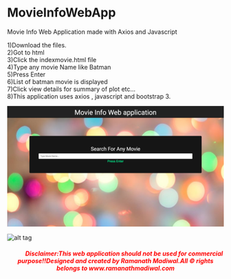 # MovieInfoWebApp
Movie Info Web Application made with Axios and Javascript<br>

1)Download the files.<br>
2)Got to html<br>
3)Click the indexmovie.html file<br>
4)Type any movie Name like Batman<br>
5)Press Enter<br>
6)List of batman movie is displayed<br>
7)Click view details for summary of plot etc...<br>
8)This application uses axios , javascript and bootstrap 3.<br>

![alt tag](https://github.com/RamanathMadiwal/MovieInfoWebApp/blob/master/assets/images/movieinfo/movieinfo.png "Home Page ScreenShot")

![alt tag](https://cloud.githubusercontent.com/assets/25265882/25015808/107a2bf0-209b-11e7-81b5-0ca7801e0749.png "Home Page ScreenShot")


<div align="center"> <h5 style="color: red" ><span>&nbsp;&nbsp;&nbsp;&nbsp;&nbsp;&nbsp;</span><span>&nbsp;&nbsp;&nbsp;&nbsp;&nbsp;&nbsp;</span>Disclaimer:This web application should not be used for
                    commercial purpose!!Designed and created by Ramanath Madiwal.All &copy rights
                    belongs to www.ramanathmadiwal.com</h5>
            </div>
